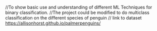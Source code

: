 //To show basic use and understanding of different ML Techniques for binary classification.
//The project could be modified to do multiclass classification on the different species of penguin
// link to dataset https://allisonhorst.github.io/palmerpenguins/ 
